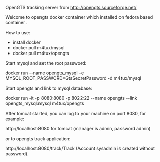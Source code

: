
OpenGTS tracking server from http://opengts.sourceforge.net/


Welcome to opengts docker container which installed on fedora based container .


How to use:

- install docker
- docker pull m4tux/mysql
- docker pull m4tux/opengts

Start mysql and set the root password:

docker run --name opengts_mysql -e MYSQL_ROOT_PASSWORD=GtsSecretPassword -d m4tux/mysql

Start opengts and link to mysql database:

docker run -it  -p 8080:8080 -p 8022:22 --name opengts --link opengts_mysql:mysql  m4tux/opengts

After tomcat started, you can log to your machine on port 8080, for example:

http://localhost:8080 for tomcat (manager is admin, password admin)

or to opengts track application:

http://localhost:8080/track/Track (Account sysadmin is created without password).

